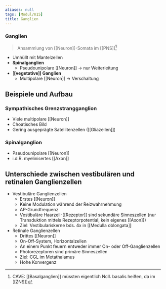 ```yaml
---
aliases: null
tags: [Modul/m15]
title: Ganglien
---
```

### Ganglien 
> Ansammlung von [[Neuron]]-Somata im [[PNS]][^1]
- Umhüllt mit Mantelzellen
- **Spinalganglien**
	- Pseudounipolare [[Neuron]] → nur Weiterleitung
- **[[vegetative]] Ganglien**
	- Multipolare [[Neuron]] → Verschaltung



## Beispiele und Aufbau
### Sympathisches Grenzstrangganglion
- Viele multipolare [[Neuron]]
- Choatisches Bild
- Gering ausgeprägte Satellitenzellen ([[Gliazellen]])

### Spinalganglion
- Pseudounipolare [[Neuron]]
- i.d.R. myelinisertes [[Axon]]

## Unterschiede zwischen vestibulären und retinalen Ganglienzellen
- Vestibuläre Ganglienzellen
	- Erstes [[Neuron]]
	- Keine Modulation während der Reizwahrnehmung
	- AP-Grundfrequenz
	- Vestibuläre Haarzell-[[Rezeptor]] sind sekundäre Sinneszellen (nur Transduktion mittels Rezeptorpotential, kein eigenes [[Axon]])
	- Ziel: Vestibulariskerne bds. 4x in [[Medulla oblongata]]
- Retinale Ganglienzellen
	- Drittes [[Neuron]]
	- On-Off-System, Horizontalzellen
	- An einem Punkt feuern entweder immer On- oder Off-Ganglienzellen
	- Photorezeptoren sind primäre Sinneszellen
	- Ziel: CGL im Metathalamus
	- Hohe Konvergenz

[^1]: CAVE: [[Basalganglien]] müssten eigentlich Ncll. basalis heißen, da im [[ZNS]]